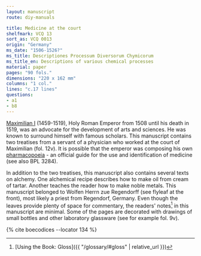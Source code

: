 ```yaml
---
layout: manuscript
route: diy-manuals

title: Medicine at the court
shelfmark: VCQ 13
sort_as: VCQ 0013
origin: "Germany"
ms_date: "1506-1526?"
ms_title: Descriptiones Processum Diversorum Chymicorum
ms_title_en: Descriptions of various chemical processes
material: paper
pages: "90 fols."
dimensions: "220 x 162 mm"
columns: "1 col."
lines: "c.17 lines"
questions:
- a1
- b8
---
```


[Maximilian
I](https://en.wikipedia.org/wiki/Maximilian_I,_Holy_Roman_Emperor)
(1459-1519), Holy Roman Emperor from 1508 until his death in 1519, was
an advocate for the development of arts and sciences. He was known to
surround himself with famous scholars. This manuscript contains two
treatises from a servant of a physician who worked at the court of
Maximilian (fol. <span data-fol="12v" class="fref">12v</span>). It is possible that the emperor was composing his
own [pharmacopoeia](https://en.wikipedia.org/wiki/Pharmacopoeia) - an
official guide for the use and identification of medicine (see also BPL
3284).

In addition to the two treatises, this manuscript also contains several
texts on alchemy. One alchemical recipe describes how to make oil from
cream of tartar. Another teaches the reader how to make noble metals.
This manuscript belonged to Wolfen Herrn zue Regendorff (see flyleaf at
the front), most likely a priest from Regendorf, Germany. Even though
the leaves provide plenty of space for commentary, the readers' notes[^1]
in this manuscript are minimal. Some of the pages are decorated with
drawings of small bottles and other laboratory glassware (see for
example fol. <span data-fol="9v" class="fref">9v</span>).

[^1]: [Using the Book: Gloss]({{ "/glossary/#gloss" | relative_url }})

{% cite boecodices --locator 134 %}